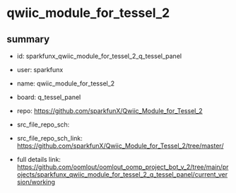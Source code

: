 # qwiic_module_for_tessel_2
 
## summary 
* id: sparkfunx_qwiic_module_for_tessel_2_q_tessel_panel
* user: sparkfunx
* name: qwiic_module_for_tessel_2
* board: q_tessel_panel
* repo: https://github.com/sparkfunX/Qwiic_Module_for_Tessel_2



* src_file_repo_sch: 
* src_file_repo_sch_link: https://github.com/sparkfunX/Qwiic_Module_for_Tessel_2/tree/master/
* full details link: https://github.com/oomlout/oomlout_oomp_project_bot_v_2/tree/main/projects/sparkfunx_qwiic_module_for_tessel_2_q_tessel_panel/current_version/working  







